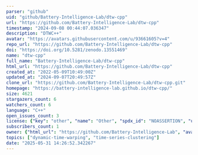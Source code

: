 ```yaml
---
parser: "github"
uid: "github/Battery-Intelligence-Lab/dtw-cpp"
url: "https://github.com/Battery-Intelligence-Lab/dtw-cpp"
timestamp: "2024-09-08 00:44:07.036347"
description: "DTWC++"
avatar: "https://avatars.githubusercontent.com/u/93661605?v=4"
repo_url: "https://github.com/Battery-Intelligence-Lab/dtw-cpp"
doi: "https://doi.org/10.5281/zenodo.13551469"
name: "dtw-cpp"
full_name: "Battery-Intelligence-Lab/dtw-cpp"
html_url: "https://github.com/Battery-Intelligence-Lab/dtw-cpp"
created_at: "2022-05-09T10:49:00Z"
updated_at: "2024-09-07T20:49:57Z"
clone_url: "https://github.com/Battery-Intelligence-Lab/dtw-cpp.git"
homepage: "https://battery-intelligence-lab.github.io/dtw-cpp/"
size: 4621
stargazers_count: 6
watchers_count: 6
language: "C++"
open_issues_count: 3
license: {"key": "other", "name": "Other", "spdx_id": "NOASSERTION", "url": null, "node_id": "MDc6TGljZW5zZTA="}
subscribers_count: 1
owner: {"html_url": "https://github.com/Battery-Intelligence-Lab", "avatar_url": "https://avatars.githubusercontent.com/u/93661605?v=4", "login": "Battery-Intelligence-Lab", "type": "Organization"}
topics: ["dynamic-time-warping", "time-series-clustering"]
date: "2025-05-31 14:26:52.342267"
---
```

